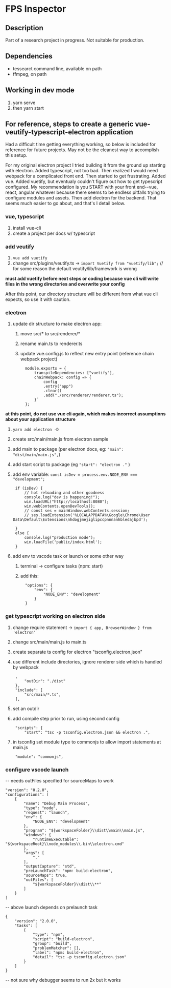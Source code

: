 # FPS Inspector

## Description

Part of a research project in progress. Not suitable for production.

## Dependencies

* tessearct command line, available on path
* ffmpeg, on path

## Working in dev mode

1.  yarn serve
2.  then yarn start


## For reference, steps to create a generic vue-veutify-typescript-electron application

Had a difficult time getting everything working, so below is included for reference for future projects. May not be the cleanest way to accomplish this setup.

For my original electron project I tried building it from the ground up starting with electron. Added typescript, not too bad. Then realized I would need webpack for a complicated front end. Then started to get frustrating. Added vue. Added vuetify, but eventualy couldn't figure out how to get typescript configured. My recommendation is you START with your front end--vue, react, angular whatever because there seems to be endless pitfalls trying to configure modules and assets. Then add electron for the backend. That seems much easier to go about, and that's I detail below.

### vue, typescript

1. install vue-cli
2. create a project per docs w/ typescript

### add veutify

1. `vue add vuetify`
2. change src/plugins/veutify.ts -> `import Vuetify from "vuetify/lib";`
// for some reason the default veutify/lib/framework is wrong

**must add vuetify before next steps or coding because vue cli will write files in the wrong directories and overwrite your config**

After this point, our directory structure will be different from what vue cli expects, so use it with caution.


### electron

1. update dir structure to make electron app:
   1. move src/* to src/renderer/*
   2. rename main.ts to renderer.ts
   3. update vue.config.js to reflect new entry point (reference chain webpack project)

            module.exports = {
                transpileDependencies: ["vuetify"],
                chainWebpack: config => {
                    config
                    .entry("app")
                    .clear()
                    .add("./src/renderer/renderer.ts");
                }`
            };

**at this point, do not use vue cli again, which makes incorrect assumptions about your application structure**

1. `yarn add electron -D`
2. create src/main/main.js from electron sample
3. add main to package (per electron docs, eg: `"main": "dist/main/main.js",`)
4. add start script to package (eg `"start": "electron ."` )
5. add env variable: `const isDev = process.env.NODE_ENV === "development";`

        if (isDev) {
            // hot reloading and other goodness
            console.log("dev is happening!");
            win.loadURL("http://localhost:8080");
            win.webContents.openDevTools();
            // const ses = mainWindow.webContents.session;
            // ses.loadExtension('%LOCALAPPDATA%\Google\Chrome\User Data\Default\Extensions\nhdogjmejiglipccpnnnanhbledajbpd');

        }
        else {
            console.log("production mode");
            win.loadFile('public/index.html');
        }

6. add env to vscode task  or launch or some other way
   1. terminal -> configure tasks (npm: start)
   2. add this:

			"options": {
				"env": {
					"NODE_ENV": "development"
				}
			}


### get typescript working on electron side

1. change require statement -> `import { app, BrowserWindow } from 'electron'`
2. change src/main/main.js to main.ts
3. create separate ts config for electron "tsconfig.electron.json"
3. use different include directories, ignore renderer side which is handled by webpack

        ,
            "outDir": "./dist"
        },
        "include": [
            "src/main/*.ts",
        ],

4. set an outdir
5. add compile step prior to run, using second config

        "scripts": {
            "start": "tsc -p tsconfig.electron.json && electron .",

7. in tsconfig set module type to commonjs to allow import statements at main.js

        "module": "commonjs",


### configure vscode launch

-- needs outFiles specified for sourceMaps to work

    "version": "0.2.0",
    "configurations": [
        {
            "name": "Debug Main Process",
            "type": "node",
            "request": "launch",
            "env": {
                "NODE_ENV": "development"
            },
            "program": "${workspaceFolder}\\dist\\main\\main.js",
            "windows": {
                "runtimeExecutable": "${workspaceRoot}\\node_modules\\.bin\\electron.cmd"
            },
            "args": [
                "."
            ],
            "outputCapture": "std",
            "preLaunchTask": "npm: build-electron",
            "sourceMaps": true,
            "outFiles": [
                "${workspaceFolder}\\dist\\**"
            ]
        }
    ]

-- above launch depends on prelaunch task

    {
        "version": "2.0.0",
        "tasks": [
            {
                "type": "npm",
                "script": "build-electron",
                "group": "build",
                "problemMatcher": [],
                "label": "npm: build-electron",
                "detail": "tsc -p tsconfig.electron.json"
            }
        ]
    }

-- not sure why debugger seems to run 2x but it works

